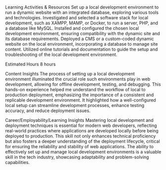Learning Activities & Resources
Set up a local development environment to run a dynamic website with an integrated database, exploring various tools and technologies.
Investigated and selected a software stack for local development, such as XAMPP, MAMP, or Docker, to run a server, PHP, and a database like MySQL.
Installed and configured the chosen local development environment, ensuring compatibility with the dynamic site and its database requirements.
Deployed a CMS or a custom-coded dynamic website on the local environment, incorporating a database to manage site content.
Utilized online tutorials and documentation to guide the setup and troubleshooting of the local development environment.

Estimated Hours
8 hours

Content Insights
The process of setting up a local development environment illuminated the crucial role such environments play in web development, allowing for offline development, testing, and debugging. 
This hands-on experience helped me understand the workflow of local to production deployment, emphasizing the importance of a consistent and replicable development environment. 
It highlighted how a well-configured local setup can streamline development processes, enhance testing accuracy, and reduce deployment issues.

Career/Employability/Learning Insights
Mastering local development and deployment techniques is essential for modern web developers, reflecting real-world practices where applications are developed locally before being deployed to production. 
This skill not only enhances technical proficiency but also fosters a deeper understanding of the deployment lifecycle, critical for ensuring the reliability and stability of web applications.
The ability to effectively set up and manage local development environments is a valuable skill in the tech industry, showcasing adaptability and problem-solving capabilities.

